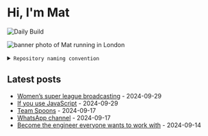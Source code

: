 # Hi, I'm Mat

![Daily Build](https://github.com/mat-0/mat-0/workflows/Daily%20Build/badge.svg)

![banner photo of Mat running in London](https://raw.githubusercontent.com/mat-0/mat-0/master/images/gh-header-image-cropped.jpg)

<details><summary><code>Repository naming convention</code></summary>
  
Repositories, where possible, are lowercase with underscores and follow the naming conventions below. 

  
- For demonstrations or proof of concepts, use the format `demo_name`.
- Boilerplate or templates are named in the format `template_name`.
  - where appropriate these are also published through GitHub pages and will be available at `username.github.io/repo_name`.
- WordPress-related content (mostly plugins) are prefixed with `wp_`.
- Twitter bots are prefixed with `bot_`.
- Standard repositories are named as they are, sometimes this might be a domain name e.g. `thechels.uk`.
</details>

## Latest posts

<!-- blog starts -->
- [Women’s super league broadcasting](https://thechels.uk/Womens-super-league-broadcasting) - 2024-09-29
- [If you use JavaScript](https://thechels.uk/if-you-use-javascript) - 2024-09-29
- [Team Spoons](https://thechels.uk/team-spoons) - 2024-09-17
- [WhatsApp channel‎](https://thechels.uk/whatsapp-channel) - 2024-09-17
- [Become the engineer everyone wants to work with](https://thechels.uk/everyone-wants-to-work-with) - 2024-09-14
<!-- blog ends -->
